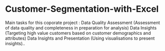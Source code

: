 # Customer-Segmentation-with-Excel
Main tasks for this coporate project :  Data Quality Assessment (Assessment of data quality and completeness in preparation for analysis) Data Insights (Targeting high value customers based on customer demographics and attributes) Data Insights and Presentation (Using visualisations to present insights)..
